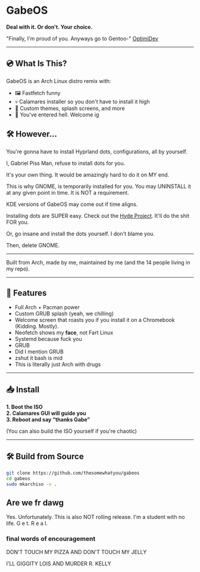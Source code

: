 # GabeOS

**Deal with it. Or don't. Your choice.**

"Finally, I'm proud of you. Anyways go to Gentoo-" [OptimiDev](https://github.com/OptimiDEV)

---

## 💿 What Is This?

GabeOS is an Arch Linux distro remix with:
- 🖼️ Fastfetch funny
- 💀 Calamares installer so you don't have to install it high
- 🔮 Custom themes, splash screens, and more
- 🧠 You've entered hell. Welcome ig

## 🛠️ However... 

You're gonna have to install Hyprland dots, configurations, all by yourself.

I, Gabriel Piss Man, refuse to install dots for you.

It's your own thing. It would be amazingly hard to do it on MY end.

This is why GNOME, is temporarily installed for you. You may UNINSTALL it at any given point in time. It is NOT a requirement.

KDE versions of GabeOS may come out if time aligns. 

Installing dots are SUPER easy. Check out the [Hyde Project](https://github.com/Hyde-project/hyde). It'll do the shit FOR you.

Or, go insane and install the dots yourself. I don't blame you.

Then, delete GNOME. 

---

Built from Arch, made by me, maintained by me (and the 14 people living in my repo).

---

## 🚀 Features

- Full Arch + Pacman power
- Custom GRUB splash (yeah, we chilling)
- Welcome screen that roasts you if you install it on a Chromebook (Kidding. Mostly). 
- Neofetch shows my **face**, not Fart Linux
- Systemd because fuck you
- GRUB
- Did I mention GRUB
- zshut it bash is mid
- This is literally just Arch with drugs

---

## 📥 Install

**1. Boot the ISO**  
**2. Calamares GUI will guide you**  
**3. Reboot and say “thanks Gabe”**

(You can also build the ISO yourself if you're chaotic)

---

## 🛠️ Build from Source

```bash
git clone https://github.com/thesomewhatyou/gabeos
cd gabeos
sudo mkarchiso -v .
```

## Are we fr dawg 

Yes. Unfortunately. 
This is also NOT rolling release. I'm a student with no life. G e t.  R e a l.

### final words of encouragement

DON'T TOUCH MY PIZZA AND DON'T TOUCH MY JELLY


I'LL GIGGITY LOIS AND MURDER R. KELLY

